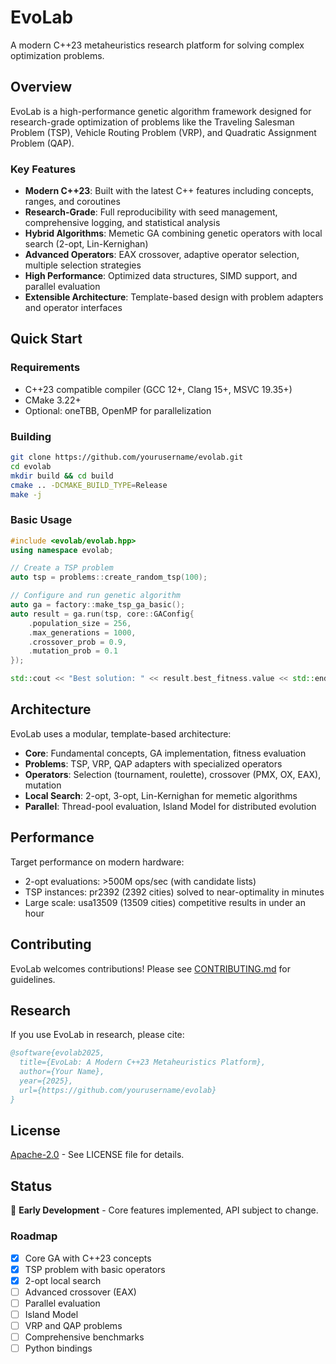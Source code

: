 # EvoLab

A modern C++23 metaheuristics research platform for solving complex optimization problems.

## Overview

EvoLab is a high-performance genetic algorithm framework designed for research-grade optimization of problems like the Traveling Salesman Problem (TSP), Vehicle Routing Problem (VRP), and Quadratic Assignment Problem (QAP).

### Key Features

- **Modern C++23**: Built with the latest C++ features including concepts, ranges, and coroutines
- **Research-Grade**: Full reproducibility with seed management, comprehensive logging, and statistical analysis
- **Hybrid Algorithms**: Memetic GA combining genetic operators with local search (2-opt, Lin-Kernighan)
- **Advanced Operators**: EAX crossover, adaptive operator selection, multiple selection strategies
- **High Performance**: Optimized data structures, SIMD support, and parallel evaluation
- **Extensible Architecture**: Template-based design with problem adapters and operator interfaces

## Quick Start

### Requirements

- C++23 compatible compiler (GCC 12+, Clang 15+, MSVC 19.35+)
- CMake 3.22+
- Optional: oneTBB, OpenMP for parallelization

### Building

```bash
git clone https://github.com/yourusername/evolab.git
cd evolab
mkdir build && cd build
cmake .. -DCMAKE_BUILD_TYPE=Release
make -j
```

### Basic Usage

```cpp
#include <evolab/evolab.hpp>
using namespace evolab;

// Create a TSP problem
auto tsp = problems::create_random_tsp(100);

// Configure and run genetic algorithm
auto ga = factory::make_tsp_ga_basic();
auto result = ga.run(tsp, core::GAConfig{
    .population_size = 256,
    .max_generations = 1000,
    .crossover_prob = 0.9,
    .mutation_prob = 0.1
});

std::cout << "Best solution: " << result.best_fitness.value << std::endl;
```

## Architecture

EvoLab uses a modular, template-based architecture:

- **Core**: Fundamental concepts, GA implementation, fitness evaluation
- **Problems**: TSP, VRP, QAP adapters with specialized operators
- **Operators**: Selection (tournament, roulette), crossover (PMX, OX, EAX), mutation
- **Local Search**: 2-opt, 3-opt, Lin-Kernighan for memetic algorithms
- **Parallel**: Thread-pool evaluation, Island Model for distributed evolution

## Performance

Target performance on modern hardware:
- 2-opt evaluations: >500M ops/sec (with candidate lists)
- TSP instances: pr2392 (2392 cities) solved to near-optimality in minutes
- Large scale: usa13509 (13509 cities) competitive results in under an hour

## Contributing

EvoLab welcomes contributions! Please see [CONTRIBUTING.md](CONTRIBUTING.md) for guidelines.

## Research

If you use EvoLab in research, please cite:

```bibtex
@software{evolab2025,
  title={EvoLab: A Modern C++23 Metaheuristics Platform},
  author={Your Name},
  year={2025},
  url={https://github.com/yourusername/evolab}
}
```

## License

[Apache-2.0](LICENSE) - See LICENSE file for details.

## Status

🚧 **Early Development** - Core features implemented, API subject to change.

### Roadmap

- [x] Core GA with C++23 concepts
- [x] TSP problem with basic operators
- [x] 2-opt local search
- [ ] Advanced crossover (EAX)
- [ ] Parallel evaluation
- [ ] Island Model
- [ ] VRP and QAP problems
- [ ] Comprehensive benchmarks
- [ ] Python bindings